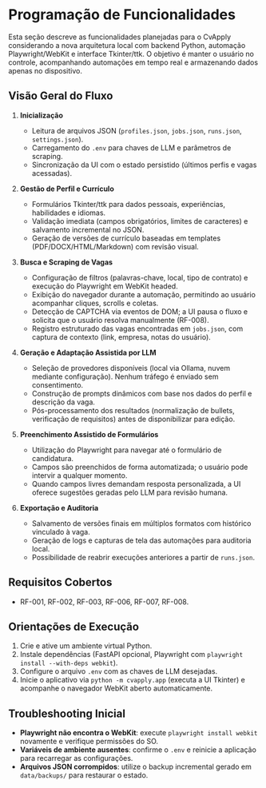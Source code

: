 # Programação de Funcionalidades

Esta seção descreve as funcionalidades planejadas para o CvApply considerando a nova arquitetura local com backend Python, automação Playwright/WebKit e interface Tkinter/ttk. O objetivo é manter o usuário no controle, acompanhando automações em tempo real e armazenando dados apenas no dispositivo.

## Visão Geral do Fluxo

1. **Inicialização**
   - Leitura de arquivos JSON (`profiles.json`, `jobs.json`, `runs.json`, `settings.json`).
   - Carregamento do `.env` para chaves de LLM e parâmetros de scraping.
   - Sincronização da UI com o estado persistido (últimos perfis e vagas acessadas).

2. **Gestão de Perfil e Currículo**
   - Formulários Tkinter/ttk para dados pessoais, experiências, habilidades e idiomas.
   - Validação imediata (campos obrigatórios, limites de caracteres) e salvamento incremental no JSON.
   - Geração de versões de currículo baseadas em templates (PDF/DOCX/HTML/Markdown) com revisão visual.

3. **Busca e Scraping de Vagas**
   - Configuração de filtros (palavras-chave, local, tipo de contrato) e execução do Playwright em WebKit headed.
   - Exibição do navegador durante a automação, permitindo ao usuário acompanhar cliques, scrolls e coletas.
   - Detecção de CAPTCHA via eventos de DOM; a UI pausa o fluxo e solicita que o usuário resolva manualmente (RF-008).
   - Registro estruturado das vagas encontradas em `jobs.json`, com captura de contexto (link, empresa, notas do usuário).

4. **Geração e Adaptação Assistida por LLM**
   - Seleção de provedores disponíveis (local via Ollama, nuvem mediante configuração). Nenhum tráfego é enviado sem consentimento.
   - Construção de prompts dinâmicos com base nos dados do perfil e descrição da vaga.
   - Pós-processamento dos resultados (normalização de bullets, verificação de requisitos) antes de disponibilizar para edição.

5. **Preenchimento Assistido de Formulários**
   - Utilização do Playwright para navegar até o formulário de candidatura.
   - Campos são preenchidos de forma automatizada; o usuário pode intervir a qualquer momento.
   - Quando campos livres demandam resposta personalizada, a UI oferece sugestões geradas pelo LLM para revisão humana.

6. **Exportação e Auditoria**
   - Salvamento de versões finais em múltiplos formatos com histórico vinculado à vaga.
   - Geração de logs e capturas de tela das automações para auditoria local.
   - Possibilidade de reabrir execuções anteriores a partir de `runs.json`.

## Requisitos Cobertos

- RF-001, RF-002, RF-003, RF-006, RF-007, RF-008.

## Orientações de Execução

1. Crie e ative um ambiente virtual Python.
2. Instale dependências (FastAPI opcional, Playwright com `playwright install --with-deps webkit`).
3. Configure o arquivo `.env` com as chaves de LLM desejadas.
4. Inicie o aplicativo via `python -m cvapply.app` (executa a UI Tkinter) e acompanhe o navegador WebKit aberto automaticamente.

## Troubleshooting Inicial

- **Playwright não encontra o WebKit**: execute `playwright install webkit` novamente e verifique permissões do SO.
- **Variáveis de ambiente ausentes**: confirme o `.env` e reinicie a aplicação para recarregar as configurações.
- **Arquivos JSON corrompidos**: utilize o backup incremental gerado em `data/backups/` para restaurar o estado.
